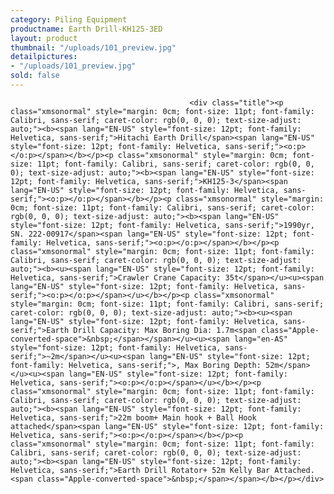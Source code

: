```yaml
---
category: Piling Equipment
productname: Earth Drill-KH125-3ED
layout: product
thumbnail: "/uploads/101_preview.jpg"
detailpictures:
- "/uploads/101_preview.jpg"
sold: false
---
```


                                            <div class="title"><p class="xmsonormal" style="margin: 0cm; font-size: 11pt; font-family: Calibri, sans-serif; caret-color: rgb(0, 0, 0); text-size-adjust: auto;"><b><span lang="EN-US" style="font-size: 12pt; font-family: Helvetica, sans-serif;">Hitachi Earth Drill</span><span lang="EN-US" style="font-size: 12pt; font-family: Helvetica, sans-serif;"><o:p></o:p></span></b></p><p class="xmsonormal" style="margin: 0cm; font-size: 11pt; font-family: Calibri, sans-serif; caret-color: rgb(0, 0, 0); text-size-adjust: auto;"><b><span lang="EN-US" style="font-size: 12pt; font-family: Helvetica, sans-serif;">KH125-3</span><span lang="EN-US" style="font-size: 12pt; font-family: Helvetica, sans-serif;"><o:p></o:p></span></b></p><p class="xmsonormal" style="margin: 0cm; font-size: 11pt; font-family: Calibri, sans-serif; caret-color: rgb(0, 0, 0); text-size-adjust: auto;"><b><span lang="EN-US" style="font-size: 12pt; font-family: Helvetica, sans-serif;">1990yr, SN. 222-00917</span><span lang="EN-US" style="font-size: 12pt; font-family: Helvetica, sans-serif;"><o:p></o:p></span></b></p><p class="xmsonormal" style="margin: 0cm; font-size: 11pt; font-family: Calibri, sans-serif; caret-color: rgb(0, 0, 0); text-size-adjust: auto;"><b><u><span lang="EN-US" style="font-size: 12pt; font-family: Helvetica, sans-serif;">Crawler Crane Capacity: 35t</span></u><u><span lang="EN-US" style="font-size: 12pt; font-family: Helvetica, sans-serif;"><o:p></o:p></span></u></b></p><p class="xmsonormal" style="margin: 0cm; font-size: 11pt; font-family: Calibri, sans-serif; caret-color: rgb(0, 0, 0); text-size-adjust: auto;"><b><u><span lang="EN-US" style="font-size: 12pt; font-family: Helvetica, sans-serif;">Earth Drill Capacity: Max Boring Dia: 1.7m<span class="Apple-converted-space">&nbsp;</span></span></u><u><span lang="en-AS" style="font-size: 12pt; font-family: Helvetica, sans-serif;">~2m</span></u><u><span lang="EN-US" style="font-size: 12pt; font-family: Helvetica, sans-serif;">, Max Boring Depth: 52m</span></u><u><span lang="EN-US" style="font-size: 12pt; font-family: Helvetica, sans-serif;"><o:p></o:p></span></u></b></p><p class="xmsonormal" style="margin: 0cm; font-size: 11pt; font-family: Calibri, sans-serif; caret-color: rgb(0, 0, 0); text-size-adjust: auto;"><b><span lang="EN-US" style="font-size: 12pt; font-family: Helvetica, sans-serif;">22m boom+ Main hook + Ball Hook attached</span><span lang="EN-US" style="font-size: 12pt; font-family: Helvetica, sans-serif;"><o:p></o:p></span></b></p><p class="xmsonormal" style="margin: 0cm; font-size: 11pt; font-family: Calibri, sans-serif; caret-color: rgb(0, 0, 0); text-size-adjust: auto;"><b><span lang="EN-US" style="font-size: 12pt; font-family: Helvetica, sans-serif;">Earth Drill Rotator+ 52m Kelly Bar Attached.<span class="Apple-converted-space">&nbsp;</span></span></b></p></div>


